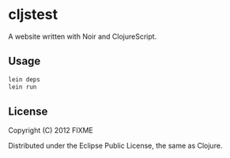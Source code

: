 # cljstest

A website written with Noir and ClojureScript.

## Usage

```bash
lein deps
lein run
```

## License

Copyright (C) 2012 FIXME

Distributed under the Eclipse Public License, the same as Clojure.


